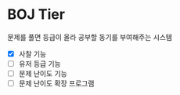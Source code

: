 # BOJ Tier

문제를 풀면 등급이 올라 공부할 동기를 부여해주는 시스템

- [x] 사찰 기능
- [ ] 유저 등급 기능
- [ ] 문제 난이도 기능
- [ ] 문제 난이도 확장 프로그램
